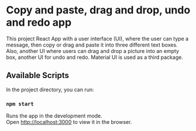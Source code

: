 # Copy and paste, drag and drop, undo and redo app

This project React App with a user interface (UI), where the user can type a message, then copy or drag and paste it into three different text boxes. Also, another UI where users can drag and drop a picture into an empty box, another UI for undo and redo. Material UI is used as a third package. 

## Available Scripts

In the project directory, you can run:

### `npm start`

Runs the app in the development mode.\
Open [http://localhost:3000](http://localhost:3000) to view it in the browser.
